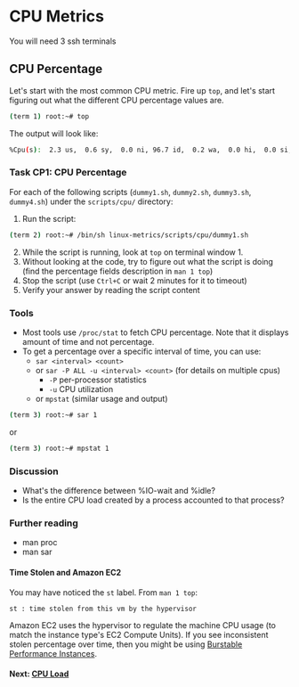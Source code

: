 # CPU Metrics

You will need 3 ssh terminals

## CPU Percentage
Let's start with the most common CPU metric.
Fire up `top`, and let's start figuring out what the different CPU percentage values are.
```bash
(term 1) root:~# top
```

The output will look like:
```bash
%Cpu(s):  2.3 us,  0.6 sy,  0.0 ni, 96.7 id,  0.2 wa,  0.0 hi,  0.0 si,  0.0 st
```

### Task CP1: CPU Percentage
For each of the following scripts (`dummy1.sh`, `dummy2.sh`, `dummy3.sh`, `dummy4.sh`) under the `scripts/cpu/` directory:

 1. Run the script:
```bash
(term 2) root:~# /bin/sh linux-metrics/scripts/cpu/dummy1.sh
```
 2. While the script is running, look at `top` on terminal window 1.
 3. Without looking at the code, try to figure out what the script is doing (find the percentage fields description in `man 1 top`)
 4. Stop the script (use `Ctrl+C` or wait 2 minutes for it to timeout)
 5. Verify your answer by reading the script content

### Tools

 - Most tools use `/proc/stat` to fetch CPU percentage. Note that it displays amount of time and not percentage.
 - To get a percentage over a specific interval of time, you can use:
	 - `sar <interval> <count>`
	 - or  `sar -P ALL -u <interval> <count>` (for details on multiple cpus)
		 - `-P` per-processor statistics
		 - `-u` CPU utilization
	 - or  `mpstat` (similar usage and output)
```bash
(term 3) root:~# sar 1
```
or
```bash
(term 3) root:~# mpstat 1
```

### Discussion

- What's the difference between %IO-wait and %idle?
- Is the entire CPU load created by a process accounted to that process?

### Further reading

- man proc
- man sar

#### Time Stolen and Amazon EC2

You may have noticed the `st` label. From `man 1 top`:
```
st : time stolen from this vm by the hypervisor
```
Amazon EC2 uses the hypervisor to regulate the machine CPU usage (to match the instance type's EC2 Compute Units). If you see inconsistent stolen percentage over time, then you might be using [Burstable Performance Instances](http://aws.amazon.com/ec2/instance-types/#burst).

#### Next: [CPU Load](cpu-load.md)
